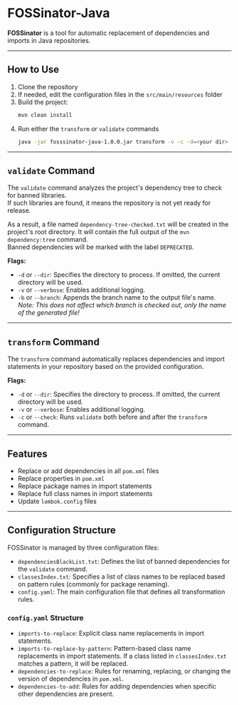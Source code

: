 # FOSSinator-Java

**FOSSinator** is a tool for automatic replacement of dependencies and imports in Java repositories.

---

## How to Use

1. Clone the repository
2. If needed, edit the configuration files in the `src/main/resources` folder
3. Build the project:
   ```bash
   mvn clean install
   ```
4. Run either the `transform` or `validate` commands
    ```bash
    java -jar fosssinator-java-1.0.0.jar transform -v -c -d=<your dir>   
    ```

---

## `validate` Command

The `validate` command analyzes the project's dependency tree to check for banned libraries.  
If such libraries are found, it means the repository is not yet ready for release.

As a result, a file named `dependency-tree-checked.txt` will be created in the project's root directory. It will contain the full output of the `mvn dependency:tree` command.  
Banned dependencies will be marked with the label `DEPRECATED`.

**Flags:**
- `-d` or `--dir`: Specifies the directory to process. If omitted, the current directory will be used.
- `-v` or `--verbose`: Enables additional logging.
- `-b` or `--branch`: Appends the branch name to the output file's name.  
  *Note: This does not affect which branch is checked out, only the name of the generated file!*

---

## `transform` Command

The `transform` command automatically replaces dependencies and import statements in your repository based on the provided configuration.

**Flags:**
- `-d` or `--dir`: Specifies the directory to process. If omitted, the current directory will be used.
- `-v` or `--verbose`: Enables additional logging.
- `-c` or `--check`: Runs `validate` both before and after the `transform` command.

---

## Features

- Replace or add dependencies in all `pom.xml` files
- Replace properties in `pom.xml`
- Replace package names in import statements
- Replace full class names in import statements
- Update `lombok.config` files

---

## Configuration Structure

FOSSinator is managed by three configuration files:

- `dependenciesBlackList.txt`: Defines the list of banned dependencies for the `validate` command.
- `classesIndex.txt`: Specifies a list of class names to be replaced based on pattern rules (commonly for package renaming).
- `config.yaml`: The main configuration file that defines all transformation rules.

### `config.yaml` Structure

- `imports-to-replace`: Explicit class name replacements in import statements.
- `imports-to-replace-by-pattern`: Pattern-based class name replacements in import statements. If a class listed in `classesIndex.txt` matches a pattern, it will be replaced.
- `dependencies-to-replace`: Rules for renaming, replacing, or changing the version of dependencies in `pom.xml`.
- `dependencies-to-add`: Rules for adding dependencies when specific other dependencies are present.
